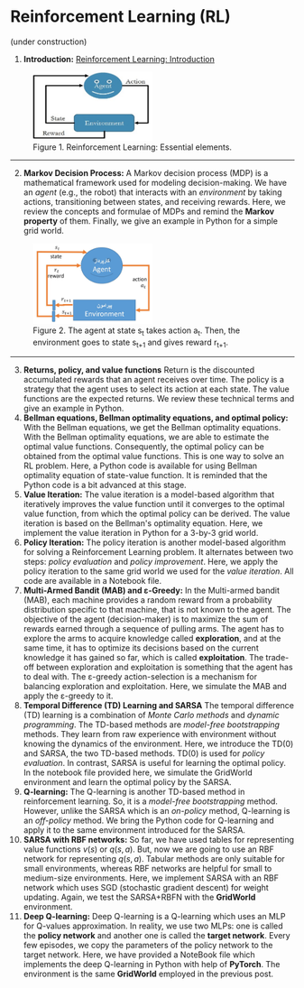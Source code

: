 # Reinforcement Learning (RL)
(under construction)
1) **Introduction:** <a href="./RL-introduction.ipynb">Reinforcement Learning: Introduction</a>
<figure>
<img alt="RL: Essential elements" src="./Media/RL-intro.jpg" width="50%">
<figcaption>Figure 1. Reinforcement Learning: Essential elements.</figcaption>
</figure>
<hr>

2) **Markov Decision Process:** A Markov decision process (MDP) is a mathematical framework used for modeling decision-making. We have an *agent* (e.g., the robot) that interacts with an *environment* by taking actions, transitioning between states, and receiving rewards. Here, we review the concepts and formulae of MDPs and remind the **Markov property** of them. Finally, we give an example in Python for a simple grid world.
<figure>
<img alt="RL: State-action-next state-reward" src="./Media/RL-MDP-fig-1.jpg" width="50%">
<figcaption>Figure 2. The agent at state s<sub>t</sub> takes action a<sub>t</sub>. Then, the environment goes to state s<sub>t+1</sub> and gives reward r<sub>t+1</sub>.</figcaption>
</figure>
<hr>

3) **Returns, policy, and value functions** Return is the discounted accumulated rewards that an agent receives over time. The policy is a strategy that the agent uses to select its action at each state. The value functions are the expected returns. We review these technical terms and give an example in Python. 
4) **Bellman equations, Bellman optimality equations, and optimal policy:** With the Bellman equations, we get the Bellman optimality equations. With the Bellman optimality equations, we are able to estimate the optimal value functions. Consequently, the optimal policy can be obtained from the optimal value functions. This is one way to solve an RL problem. Here, a Python code is available for using Bellman optimality equation of state-value function. It is reminded that the Python code is a bit advanced at this stage. 
5) **Value Iteration:** The value iteration is a model-based algorithm that iteratively improves the value function until it converges to the optimal value function, from which the optimal policy can be derived. The value iteration is based on the Bellman's optimality equation. Here, we implement the value iteration in Python for a 3-by-3 grid world.
6) **Policy Iteration:** The policy iteration is another model-based algorithm for solving a Reinforcement Learning problem. It alternates between two steps: *policy evaluation* and *policy improvement*. Here, we apply the policy iteration to the same grid world we used for the *value iteration*. All code are available in a Notebook file.
7) **Multi-Armed Bandit (MAB) and ε-Greedy:** In the Multi-armed bandit (MAB), each machine provides a random reward from a probability distribution specific to that machine, that is not known to the agent. The objective of the agent (decision-maker) is to maximize the sum of rewards earned through a sequence of pulling arms. The agent has to explore the arms to acquire knowledge called **exploration**, and at the same time, it has to optimize its decisions based on the current knowledge it has gained so far, which is called **exploitation**. The trade-off between exploration and exploitation is something that the agent has to deal with. The ε-greedy action-selection is a mechanism for balancing exploration and exploitation. Here, we simulate the MAB and apply the ε-greedy to it.
8) **Temporal Difference (TD) Learning and SARSA** The temporal difference (TD) learning is a combination of *Monte Carlo methods* and *dynamic programming*. The TD-based methods are *model-free* *bootstrapping* methods. They learn from raw experience with environment without knowing the dynamics of the environment. Here, we introduce the TD(0) and SARSA, the two TD-based methods. TD(0) is used for *policy evaluation*. In contrast, SARSA is useful for learning the optimal policy. In the notebook file provided here, we simulate the GridWorld environment and learn the optimal policy by the SARSA. 
9) **Q-learning:** The Q-learning is another TD-based method in reinforcement learning. So, it is a *model-free* *bootstrapping* method. However, unlike the SARSA which is an *on-policy* method, Q-learning is an *off-policy* method. We bring the Python code for Q-learning and apply it to the same environment introduced for the SARSA. 
10) **SARSA with RBF networks:** So far, we have used tables for representing value functions $v(s)$ or $q(s,a)$. But, now we are going to use an RBF network for representing $q(s,a)$. Tabular methods are only suitable for small environments, whereas RBF networks are helpful for small to medium-size environments. Here, we implement SARSA with an RBF network which uses SGD (stochastic gradient descent) for weight updating. Again, we test the SARSA+RBFN with the **GridWorld** environment.
11) **Deep Q-learning:** Deep Q-learning is a Q-learning which uses an MLP for Q-values approximation. In reality, we use two MLPs: one is called the **policy network** and another one is called the **target network**. Every few episodes, we copy the parameters of the policy network to the target network. Here, we have provided a NoteBook file which implements the deep Q-learning in Python with help of **PyTorch**. The environment is the same **GridWorld** employed in the previous post.